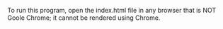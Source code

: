 To run this program, open the index.html file in any browser that is NOT Goole Chrome; it cannot be rendered using Chrome.
